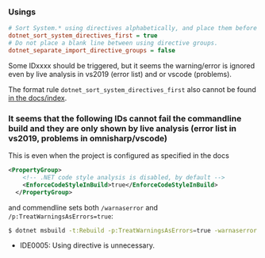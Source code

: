 ### Usings

```ini
# Sort System.* using directives alphabetically, and place them before other using directives.
dotnet_sort_system_directives_first = true
# Do not place a blank line between using directive groups.
dotnet_separate_import_directive_groups = false
```

Some IDxxxx should be triggered, but it seems the warning/error is ignored even by live analysis in vs2019 (error list) and or vscode (problems).

The format rule `dotnet_sort_system_directives_first` also cannot be found [in the docs/index](https://docs.microsoft.com/en-us/dotnet/fundamentals/code-analysis/style-rules/#index).

### It seems that the following IDs cannot fail the commandline build and they are only shown by live analysis (error list in vs2019, problems in omnisharp/vscode)

This is even when the project is configured as specified in the docs

```xml
<PropertyGroup>
    <!-- .NET code style analysis is disabled, by default -->
    <EnforceCodeStyleInBuild>true</EnforceCodeStyleInBuild>
  </PropertyGroup>
```

and commendline sets both `/warnaserror` and `/p:TreatWarningsAsErrors=true`:

```bash
$ dotnet msbuild -t:Rebuild -p:TreatWarningsAsErrors=true -warnaserror ./SourceCodeAnalysisSpike.sln
```

- IDE0005: Using directive is unnecessary.
